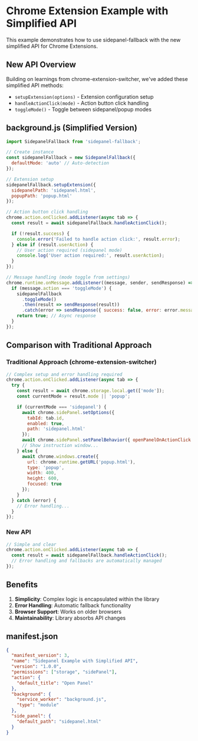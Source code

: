 # Chrome Extension Example with Simplified API

This example demonstrates how to use sidepanel-fallback with the new simplified
API for Chrome Extensions.

## New API Overview

Building on learnings from chrome-extension-switcher, we've added these
simplified API methods:

- `setupExtension(options)` - Extension configuration setup
- `handleActionClick(mode)` - Action button click handling
- `toggleMode()` - Toggle between sidepanel/popup modes

## background.js (Simplified Version)

```javascript
import SidepanelFallback from 'sidepanel-fallback';

// Create instance
const sidepanelFallback = new SidepanelFallback({
  defaultMode: 'auto' // Auto-detection
});

// Extension setup
sidepanelFallback.setupExtension({
  sidepanelPath: 'sidepanel.html',
  popupPath: 'popup.html'
});

// Action button click handling
chrome.action.onClicked.addListener(async tab => {
  const result = await sidepanelFallback.handleActionClick();

  if (!result.success) {
    console.error('Failed to handle action click:', result.error);
  } else if (result.userAction) {
    // User action required (sidepanel mode)
    console.log('User action required:', result.userAction);
  }
});

// Message handling (mode toggle from settings)
chrome.runtime.onMessage.addListener((message, sender, sendResponse) => {
  if (message.action === 'toggleMode') {
    sidepanelFallback
      .toggleMode()
      .then(result => sendResponse(result))
      .catch(error => sendResponse({ success: false, error: error.message }));
    return true; // Async response
  }
});
```

## Comparison with Traditional Approach

### Traditional Approach (chrome-extension-switcher)

```javascript
// Complex setup and error handling required
chrome.action.onClicked.addListener(async tab => {
  try {
    const result = await chrome.storage.local.get(['mode']);
    const currentMode = result.mode || 'popup';

    if (currentMode === 'sidepanel') {
      await chrome.sidePanel.setOptions({
        tabId: tab.id,
        enabled: true,
        path: 'sidepanel.html'
      });
      await chrome.sidePanel.setPanelBehavior({ openPanelOnActionClick: true });
      // Show instruction window...
    } else {
      await chrome.windows.create({
        url: chrome.runtime.getURL('popup.html'),
        type: 'popup',
        width: 400,
        height: 600,
        focused: true
      });
    }
  } catch (error) {
    // Error handling...
  }
});
```

### New API

```javascript
// Simple and clear
chrome.action.onClicked.addListener(async tab => {
  const result = await sidepanelFallback.handleActionClick();
  // Error handling and fallbacks are automatically managed
});
```

## Benefits

1. **Simplicity**: Complex logic is encapsulated within the library
2. **Error Handling**: Automatic fallback functionality
3. **Browser Support**: Works on older browsers
4. **Maintainability**: Library absorbs API changes

## manifest.json

```json
{
  "manifest_version": 3,
  "name": "Sidepanel Example with Simplified API",
  "version": "1.0.0",
  "permissions": ["storage", "sidePanel"],
  "action": {
    "default_title": "Open Panel"
  },
  "background": {
    "service_worker": "background.js",
    "type": "module"
  },
  "side_panel": {
    "default_path": "sidepanel.html"
  }
}
```
